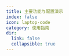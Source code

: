 ```yaml
---
title: 主要功能与配置演示
index: false
icon: laptop-code
category: 使用指南
dir:
  link: false
  collapsible: true
---
```


<Catalog />
